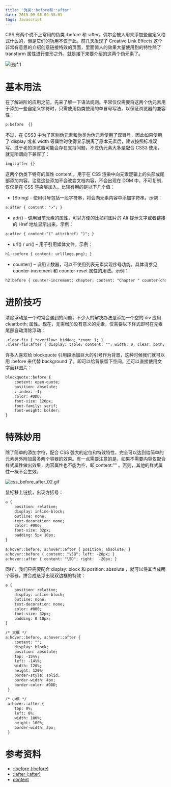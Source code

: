 ```yaml
---
title: '伪类::before和::after'
date: 2015-09-08 09:53:01
tags: Javascript
---
```

CSS 有两个说不上常用的伪类 :before 和 :after，偶尔会被人用来添加些自定义格式什么的，但是它们的功用不仅于此。前几天发现了 Creative Link Effects 这个非常有意思的介绍创意链接特效的页面，里面惊人的效果大量使用到的特性除了 transform 属性进行变形之外，就是接下来要介绍的这两个伪元素了。

![图片1](/images/articles/css_before_after_01.gif "Creative Button Styles")

# 基本用法
在了解进阶的应用之前，先来了解一下语法规则。平常仅仅需要将这两个伪元素用于添加一些自定义字符时，只需使用伪类使用的单冒号写法，以保证浏览器的兼容性：
```html
p:before  {}
```

不过，在 CSS3 中为了区别伪元素和伪类为伪元素使用了双冒号，因此如果使用了 display 或者 width 等属性时使得显示脱离了原本元素后，建议按照标准双写。过于老的浏览器可能会存在支持问题，不过伪元素大多是配合 CSS3 使用，就无所谓向下兼容了：
```html
img::after {}
```

这两个伪类下特有的属性 content ，用于在 CSS 渲染中向元素逻辑上的头部或尾部添加内容。注意这些添加不会改变文档内容，不会出现在 DOM 中，不可复制，仅仅是在 CSS 渲染层加入。比较有用的是以下几个值：

* [String] - 使用引号包括一段字符串，将会向元素内容中添加字符串。示例：
```html
a:after { content: "↗"; }
```

* attr() – 调用当前元素的属性，可以方便的比如将图片的 Alt 提示文字或者链接的 Href 地址显示出来。示例：
```html
a:after { content:"(" attr(href) ")"; }
```

* url() / uri() – 用于引用媒体文件。示例：
```html
h1::before { content: url(logo.png); }
```

* counter() –  调用计数器，可以不使用列表元素实现序号功能。具体请参见 counter-increment 和 counter-reset 属性的用法。示例：
```html
h2:before { counter-increment: chapter; content: "Chapter " counter(chapter) ". " }
```

# 进阶技巧
清除浮动是一个时常会遇到的问题，不少人的解决办法是添加一个空的 div 应用 clear:both; 属性。现在，无需增加没有意义的元素，仅需要以下样式即可在元素尾部自动清除浮动：
```html
.clear-fix { *overflow: hidden; *zoom: 1; }  
.clear-fix:after { display: table; content: ""; width: 0; clear: both; }
```

许多人喜欢给 blockquote 引用段添加巨大的引号作为背景，这种时候我们就可以用 :before 来代替 background 了，即可以给背景留下空间，还可以直接使用文字而非图片：
```html
blockquote::before {  
    content: open-quote;  
    position: absolute;  
    z-index: -1;  
    color: #DDD;  
    font-size: 120px;  
    font-family: serif;  
    font-weight: bolder;  
}
```

# 特殊妙用
除了简单的添加字符，配合 CSS 强大的定位和特效特性，完全可以达到给简单的元素另外附加最多两个容器的效果。有一点需要注意的是，如果不需要内容仅配合样式属性做出效果，内容属性也不能为空，即 content:”" 。否则，其他的样式属性一概不会生效。

![css_before_after_02.gif](/images/articles/css_before_after_02.gif "悬浮出现方括号")

鼠标移上链接，出现方括号：
```html
a {  
    position: relative;  
    display: inline-block;  
    outline: none;  
    text-decoration: none;  
    color: #000;  
    font-size: 32px;  
    padding: 5px 10px;  
}  
  
a:hover::before, a:hover::after { position: absolute; }  
a:hover::before { content: "\5B"; left: -20px; }  
a:hover::after { content: "\5D"; right:  -20px; }
```

同样，我们只需要配合 display: block 和 position: absolute ，就可以将其当成两个容器，拼合成悬浮出现双边框的特效：
```html
a {  
    position: relative;  
    display: inline-block;  
    outline: none;  
    text-decoration: none;  
    color: #000;  
    font-size: 32px;  
    padding: 0 10px;  
}  
  
/* 大框 */  
a:hover::before, a:hover::after {   
    content: "";  
    display: block;  
    position: absolute;  
    top: -15%%;  
    left: -14%%;  
    width: 120%;  
    height: 120%;  
    border-style: solid;  
    border-width: 4px;  
    border-color: #DDD;  
 }  
  
/* 小框 */  
 a:hover::after {  
    top: 0%;  
    left: 0%;  
    width: 100%;  
    height: 100%;  
    border-width: 2px;  
 }
```

# 参考资料
* [::before (:before)](https://developer.mozilla.org/en-US/docs/Web/CSS/%3A%3Abefore)
* [::after (:after)](https://developer.mozilla.org/en-US/docs/Web/CSS/::after)
* [content](https://developer.mozilla.org/en-US/docs/Web/CSS/content)
